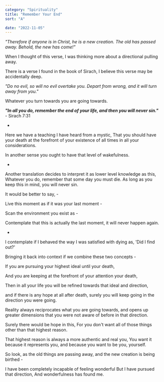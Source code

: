 ```yaml
---
category: "Spirituality" 
title: "Remember Your End"
sort: "A" 

date: "2022-11-05"
---
```

*"Therefore if anyone is in Christ, he is a new creation. The old has passed away. Behold, the new has come!"*  

When I thought of this verse, I was thinking more about a directional pulling away.

There is a verse I found in the book of Sirach, I believe this verse may be accidentally deep.

*"Do no evil, so will no evil overtake you. Depart from wrong, and it will turn away from you."*

Whatever you turn towards you are going towards. 

__*"In all you do, remember the end of your life, and then you will never sin."*__ - Sirach 7:31

-

Here we have a teaching I have heard from a mystic, 
That you should have your death at the forefront of your existence of all times in all your considerations.

In another sense you ought to have that level of wakefulness.

-

Another translation decides to interpret it as lower level knowledge as this, Whatever you do, remember that some day you must die. As long as you keep this in mind, you will never sin.

It would be better to say, -

Live this moment as if it was your last moment - 

Scan the environment you exist as -

Contemplate that this is actually the last moment, it will never happen again.

-

I contemplate if I behaved the way I was satisfied with dying as, 
'Did I find out?'

Bringing it back into context if we combine these two concepts - 

If you are pursuing your highest ideal until your death, 

And you are keeping at the forefront of your attention your death,

Then in all your life you will be refined towards that ideal and direction, 

and if there is any hope at all after death, surely you will keep going in the direction you were going.

Reality always reciprocates what you are going towards, and opens up greater dimensions that you were not aware of before in that direction. 

Surely there would be hope in this, 
For you don't want all of those things other than that highest reason. 

That highest reason is always a more authentic and real you, 
You want it because it represents you, and because you want to be you, yourself.

So look, as the old things are passing away, and the new creation is being birthed - 

I have been completely incapable of feeling wonderful 
But I have pursued that direction,
And wonderfulness has found me.